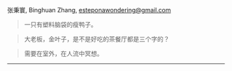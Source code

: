 张秉寰, Binghuan Zhang, esteponawondering@gmail.com

> 一只有塑料脑袋的瘦鸭子。

> 大老板，金叶子，是不是好吃的茶餐厅都是三个字的？

> 需要在室外，在人流中冥想。 

---
